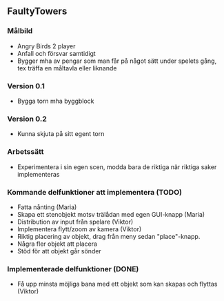## FaultyTowers

### Målbild
* Angry Birds 2 player
* Anfall och försvar samtidigt
* Bygger mha av pengar som man får på något sätt under spelets gång, tex träffa en måltavla eller liknande

### Version 0.1
* Bygga torn mha byggblock

### Version 0.2
* Kunna skjuta på sitt egent torn

### Arbetssätt
* Experimentera i sin egen scen, modda bara de riktiga när riktiga saker implementeras

### Kommande delfunktioner att implementera (TODO)
* Fatta nånting (Maria)
* Skapa ett stenobjekt motsv trälådan med egen GUI-knapp (Maria)
* Distribution av input från spelare (Viktor)
* Implementera flytt/zoom av kamera (Viktor)
* Riktig placering av objekt, drag från meny sedan "place"-knapp.
* Några fler objekt att placera
* Stöd för att objekt går sönder

### Implementerade delfunktioner (DONE)
* Få upp minsta möjliga bana med ett objekt som kan skapas och flyttas (Viktor)
